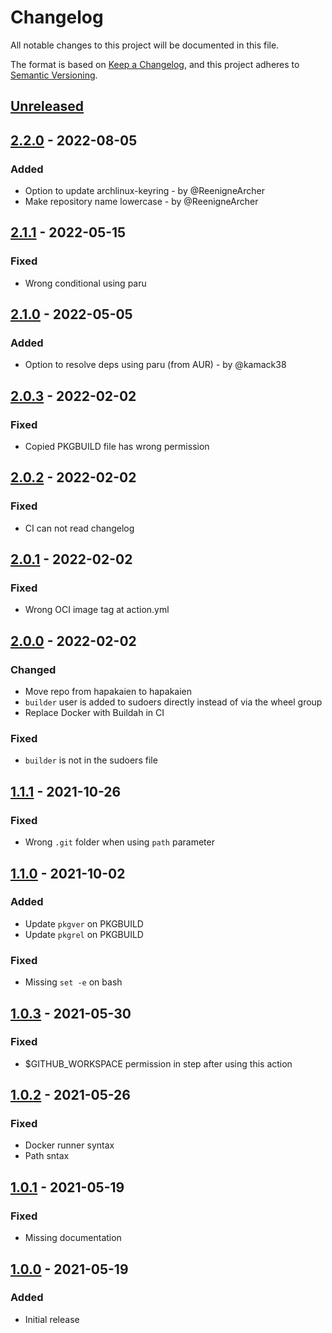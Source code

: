# Changelog

All notable changes to this project will be documented in this file.

The format is based on [Keep a Changelog](https://keepachangelog.com/en/1.0.0/),
and this project adheres to [Semantic Versioning](https://semver.org/spec/v2.0.0.html).

## [Unreleased]

## [2.2.0] - 2022-08-05

### Added

- Option to update archlinux-keyring - by @ReenigneArcher
- Make repository name lowercase - by @ReenigneArcher

## [2.1.1] - 2022-05-15

### Fixed

- Wrong conditional using paru

## [2.1.0] - 2022-05-05

### Added

- Option to resolve deps using paru (from AUR) - by @kamack38

## [2.0.3] - 2022-02-02

### Fixed

- Copied PKGBUILD file has wrong permission

## [2.0.2] - 2022-02-02

### Fixed

- CI can not read changelog

## [2.0.1] - 2022-02-02

### Fixed

- Wrong OCI image tag at action.yml

## [2.0.0] - 2022-02-02

### Changed

- Move repo from hapakaien to hapakaien
- `builder` user is added to sudoers directly instead of via the wheel group
- Replace Docker with Buildah in CI

### Fixed

- `builder` is not in the sudoers file

## [1.1.1] - 2021-10-26

### Fixed

- Wrong `.git` folder when using `path` parameter

## [1.1.0] - 2021-10-02

### Added

- Update `pkgver` on PKGBUILD
- Update `pkgrel` on PKGBUILD

### Fixed

- Missing `set -e` on bash 

## [1.0.3] - 2021-05-30

### Fixed

- $GITHUB_WORKSPACE permission in step after using this action

## [1.0.2] - 2021-05-26

### Fixed

- Docker runner syntax
- Path sntax

## [1.0.1] - 2021-05-19

### Fixed

- Missing documentation

## [1.0.0] - 2021-05-19

### Added

- Initial release

[Unreleased]: https://github.com/hapakaien/archlinux-package-action/compare/v2.2.0...HEAD
[2.2.0]: https://github.com/hapakaien/archlinux-package-action/compare/v2.1.1...v2.2.0
[2.1.1]: https://github.com/hapakaien/archlinux-package-action/compare/v2.1.0...v2.1.1
[2.1.0]: https://github.com/hapakaien/archlinux-package-action/compare/v2.0.3...v2.1.0
[2.0.3]: https://github.com/hapakaien/archlinux-package-action/compare/v2.0.2...v2.0.3
[2.0.2]: https://github.com/hapakaien/archlinux-package-action/compare/v2.0.1...v2.0.2
[2.0.1]: https://github.com/hapakaien/archlinux-package-action/compare/v2.0.0...v2.0.1
[2.0.0]: https://github.com/hapakaien/archlinux-package-action/compare/v1.1.1...v2.0.0
[1.1.1]: https://github.com/hapakaien/archlinux-package-action/compare/v1.1.0...v1.1.1
[1.1.0]: https://github.com/hapakaien/archlinux-package-action/compare/v1.0.3...v1.1.0
[1.0.3]: https://github.com/hapakaien/archlinux-package-action/compare/v1.0.2...v1.0.3
[1.0.2]: https://github.com/hapakaien/archlinux-package-action/compare/v1.0.1...v1.0.2
[1.0.1]: https://github.com/hapakaien/archlinux-package-action/compare/v1.0.0...v1.0.1
[1.0.0]: https://github.com/hapakaien/archlinux-package-action/releases/tag/v1.0.0
